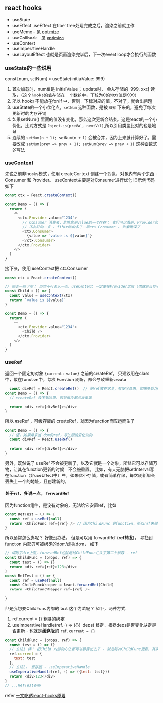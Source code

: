 ## react hooks


- useState
- useEffect useEffect 在fiber tree处理完成之后，渲染之前就工作
- useMemo - 见 [optimize](./optimize.md)
- useCallback - 见 [optimize](./optimize.md)
- useContext
- useImperativeHandle
- useLayoutEffect 也就是页面渲染完毕后，下一次event loop才会执行的函数


### useState的一些说明
const [num, setNum] = useState(initialValue: 999)
1. 首次加载时，num值是 initialValue； update时， 会从存储的 [999, xxx] 读取，（这个hooks的值存储在一个数组中，下标为0的地方值是999）
2. 所以 hooks 不能放在for/if 中，否则，下标对应的值，不对了，就会出问题
3. useState的一个小优化点，`setNum` 这种函数，是被 `缓存` 下来的，避免了每次更新时的内存开销
4. 如果setNum() 里面的值没有变化，那么这次更新会结束。这是react的一个小优化，比对方式是 `Object.is(preVal, nextVal)`,所以引用类型比对的也是地址
5. 连续的 `setNum(n + 1); setNum(n + 1)` 会被合并，因为上来就计算好了。需要改成 `setNum(prev => prev + 1); setNum(prev => prev + 1)` 这种函数式的写法


### useContext
先说之前非hooks模式，使用 createContext 创建一个对象，对象内有两个东西 - Consumer 和 Provider。 useContext主要是对Consumer进行优化
旧示例代码如下

```js
const ctx = React.createContext()

const Demo = () => {
  return (
    <>
      <ctx.Provider value="1234">
        // Consumer 消费者，能够拿到value的一个存在； 我们可以看到，Provider和Consumer写在一个jsx中，虽然这毫无意义
        // 不友好的一点 - fiber结构多了一层ctx.Consumer - 嵌套更深了
        <ctx.Consumer>
          {value => `value is ${value}`}
        </ctx.Consumer>
      </ctx.Provider>
    </>
  )
}
```

接下来，使用 useContext把 ctx.Consumer

```js
const ctx = React.createContext()

// 简洁一些了吧； 当然不可否认一点，useContext 一定要在Provider之后（也就是当作子组件）执行，才能够拿到value，所以必须拆分了
const Child = () => {
  const value = useContext(ctx)
  return `value is ${value}`
}

const Demo = () => {
  return (
    <>
      <ctx.Provider value="1234">
        <Child />
      </ctx.Provider>
    </>
  )
}
```


### useRef
返回一个固定的对象 `{current: value}`
之前的createRef， 只建议用在class中，放在function中，每次 Function 刷新，都会导致重新create
```js
  const divRef = React.createRef()  // 把ref放在这里，有安全隐患，如果多处场景都使用了这个文件，那么divRef只会是最后一个的
const Demo = () => {
  // createRef 放不到这里，否则每次都会被重置
  
  return <div ref={divRef}></div>
}
```

所以 useRef ，可缓存版的 createRef，就因为function而应运而生了

```js
const Demo = () => {
  // 诺，如果用来当 dom的ref，写法跟没变化似的
  const divRef = React.useRef()
  
  return <div ref={divRef}></div>
}
```

另外，既然说了 useRef 不会被更新了，以及它就是一个对象，所以它可以存储万物，让其在function更新的时候，不会被重置。
比如，有人无脑把setInterval写在function（非useEffect中）中，如果你不存储，或者简单存储，每次刷新都会丢失上一个的地址，且创建新的。

#### 关于ref，多说一点， forwardRef
因为function组件，是没有对象的，无法给它安置ref，比如 

```js
const RefTest = () => {
  const ref = useRef(null)
  return <ChildFunc ref={ref} /> // 因为ChildFunc 是function，所以ref失败, 控制台也会有warnning: Function components cannot be given refs
}
```

所以通常怎么办呢？ 好像没办法。  但是可以用 forwardRef (**ref转发**)， 寻找到function 内部的可被绑定的dom/虚拟dom， 如下

```js
// 绑到了div上面，forwradRef也就是给ChildFunc注入了第二个参数 - ref
const ChildFunc = (props, ref) => {
  const test = () => {}
  return <div ref={ref}>123</div>
}
const RefTest = () => {
  const ref = useRef(null)
  const ChildFuncWrapper = React.forwardRef(Child)
  return <ChildFuncWrapper ref={ref} />
  
}
```

但是我想要ChildFunc内部的 test 这个方法呢？ 如下，两种方式
1. ref.current = {} 粗暴的绑定
2. useImperativeHandle(ref, () => ({}), deps) 绑定，根据deps是否变化决定是否更新 - 也就是**缓存版**的 `ref.current = {}`

```js
const ChildFunc = (props, ref) => {
  const test = () => {}
  // 方法1 棒！ 把Child 内部的方法都可以暴露出去了 - 就是每次ChildFunc更新，其实远方的ref.current都会跟着动一下
  ref.current = {
    test: test
  }, 
  // 方法2， 缓存版 - useImperativeHandle
  useImperativeHandle(ref, () => ({test: test}))
  return <div>123</div>
}
// ...RefTest省略
```



refer
[一文吃透react-hooks原理](https://juejin.cn/post/6944863057000529933)